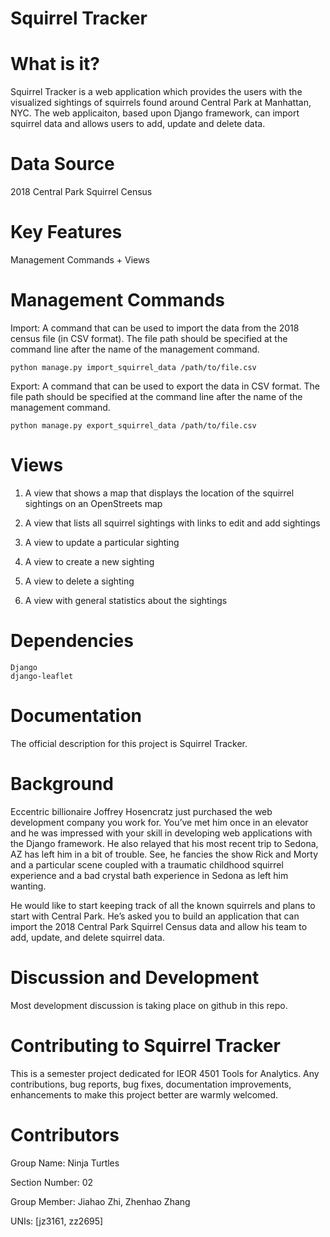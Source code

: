 # Squirrel Tracker

# What is it?

Squirrel Tracker is a web application which provides the users with the visualized sightings of squirrels found around Central Park at Manhattan, NYC. The web applicaiton, based upon Django framework, can import squirrel data and allows users to add, update and delete data.

# Data Source

2018 Central Park Squirrel Census

# Key Features 

Management Commands + Views

# Management Commands

Import: A command that can be used to import the data from the 2018 census file (in CSV format). The file path should be specified at the command line after the name of the management command.

    python manage.py import_squirrel_data /path/to/file.csv

Export: A command that can be used to export the data in CSV format. The file path should be specified at the command line after the name of the management command.

    python manage.py export_squirrel_data /path/to/file.csv

# Views

1. A view that shows a map that displays the location of the squirrel sightings on an OpenStreets map

2. A view that lists all squirrel sightings with links to edit and add sightings

3. A view to update a particular sighting

4. A view to create a new sighting

5. A view to delete a sighting

6. A view with general statistics about the sightings

# Dependencies


    Django
    django-leaflet


# Documentation

The official description for this project is Squirrel Tracker.

# Background

Eccentric billionaire Joffrey Hosencratz just purchased the web development company you work for. You’ve met him once in an elevator and he was impressed with your skill in developing web applications with the Django framework. He also relayed that his most recent trip to Sedona, AZ has left him in a bit of trouble. See, he fancies the show Rick and Morty and a particular scene coupled with a traumatic childhood squirrel experience and a bad crystal bath experience in Sedona as left him wanting.

He would like to start keeping track of all the known squirrels and plans to start with Central Park. He’s asked you to build an application that can import the 2018 Central Park Squirrel Census data and allow his team to add, update, and delete squirrel data.

# Discussion and Development

Most development discussion is taking place on github in this repo.

# Contributing to Squirrel Tracker

This is a semester project dedicated for IEOR 4501 Tools for Analytics. Any contributions, bug reports, bug fixes, documentation improvements, enhancements to make this project better are warmly welcomed.

# Contributors

Group Name: Ninja Turtles

Section Number: 02

Group Member: Jiahao Zhi, Zhenhao Zhang

UNIs: [jz3161, zz2695]
